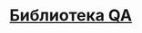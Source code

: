 # [Библиотека QA](https://github.com/ultragreatester/how-to-qa/wiki/%D0%93%D0%BB%D0%B0%D0%B2%D0%BD%D0%B0%D1%8F)
